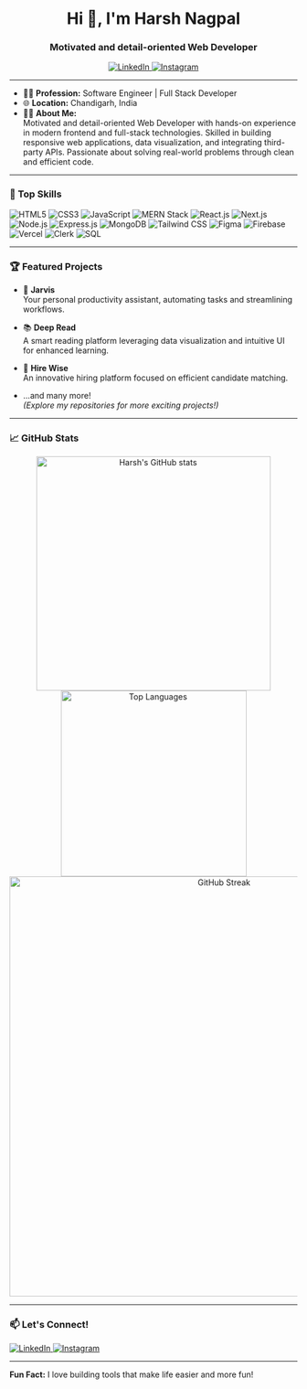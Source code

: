 <h1 align="center">Hi 👋, I'm Harsh Nagpal</h1>
<h3 align="center">Motivated and detail-oriented Web Developer</h3>

<p align="center">
  <a href="https://www.linkedin.com/in/hnagpal056/" target="_blank">
    <img src="https://img.shields.io/badge/LinkedIn-0A66C2?style=for-the-badge&logo=linkedin&logoColor=white" alt="LinkedIn"/>
  </a>
  <a href="https://www.instagram.com/h_nagpal._._62/" target="_blank">
    <img src="https://img.shields.io/badge/Instagram-E4405F?style=for-the-badge&logo=instagram&logoColor=white" alt="Instagram"/>
  </a>
</p>

---

- 👨‍💻 **Profession:** Software Engineer | Full Stack Developer  
- 🌐 **Location:** Chandigarh, India  
- 🧑‍💻 **About Me:**  
    Motivated and detail-oriented Web Developer with hands-on experience in modern frontend and full-stack technologies. Skilled in building responsive web applications, data visualization, and integrating third-party APIs. Passionate about solving real-world problems through clean and efficient code.

---

### 🚀 Top Skills

![HTML5](https://img.shields.io/badge/-HTML5-E34F26?logo=html5&logoColor=white)
![CSS3](https://img.shields.io/badge/-CSS3-1572B6?logo=css3&logoColor=white)
![JavaScript](https://img.shields.io/badge/-JavaScript-F7DF1E?logo=javascript&logoColor=black)
![MERN Stack](https://img.shields.io/badge/-MERN-3C873A?logo=leaflet&logoColor=white)
![React.js](https://img.shields.io/badge/-React.js-61DAFB?logo=react&logoColor=white)
![Next.js](https://img.shields.io/badge/-Next.js-000?logo=next.js&logoColor=white)
![Node.js](https://img.shields.io/badge/-Node.js-339933?logo=nodedotjs&logoColor=white)
![Express.js](https://img.shields.io/badge/-Express.js-000?logo=express&logoColor=white)
![MongoDB](https://img.shields.io/badge/-MongoDB-47A248?logo=mongodb&logoColor=white)
![Tailwind CSS](https://img.shields.io/badge/-Tailwind%20CSS-38B2AC?logo=tailwind-css&logoColor=white)
![Figma](https://img.shields.io/badge/-Figma-F24E1E?logo=figma&logoColor=white)
![Firebase](https://img.shields.io/badge/-Firebase-FFCA28?logo=firebase&logoColor=black)
![Vercel](https://img.shields.io/badge/-Vercel-000?logo=vercel&logoColor=white)
![Clerk](https://img.shields.io/badge/-Clerk-3A3A3A?logo=clerk&logoColor=white)
![SQL](https://img.shields.io/badge/-SQL-4479A1?logo=mysql&logoColor=white)

---

### 🏆 Featured Projects

- 🚀 **Jarvis**  
  Your personal productivity assistant, automating tasks and streamlining workflows.

- 📚 **Deep Read**  
  A smart reading platform leveraging data visualization and intuitive UI for enhanced learning.

- 💼 **Hire Wise**  
  An innovative hiring platform focused on efficient candidate matching.

- ...and many more!  
  *(Explore my repositories for more exciting projects!)*

---

### 📈 GitHub Stats

<p align="center">
  <img src="https://github-readme-stats.vercel.app/api?username=HarshNagpal07&show_icons=true&theme=radical" alt="Harsh's GitHub stats" width="410"/>
  <img src="https://github-readme-stats.vercel.app/api/top-langs?username=HarshNagpal07&layout=compact&theme=radical" alt="Top Languages" width="325"/>
  <br/>
  <img src="https://streak-stats.demolab.com?user=HarshNagpal07&theme=radical&hide_border=true" alt="GitHub Streak" width="735"/>
</p>

---

### 📫 Let's Connect!

<a href="https://www.linkedin.com/in/hnagpal056/" target="_blank">
  <img src="https://img.shields.io/badge/LinkedIn-0A66C2?style=for-the-badge&logo=linkedin&logoColor=white" alt="LinkedIn"/>
</a>
<a href="https://www.instagram.com/h_nagpal._._62/" target="_blank">
  <img src="https://img.shields.io/badge/Instagram-E4405F?style=for-the-badge&logo=instagram&logoColor=white" alt="Instagram"/>
</a>

---

**Fun Fact:** I love building tools that make life easier and more fun!
